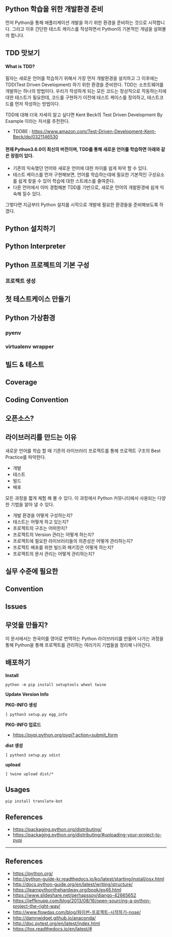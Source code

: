 ## Python 학습을 위한 개발환경 준비

먼저 Python을 통해 애플리케이션 개발을 하기 위한 환경을 준비하는 것으로 시작합니다. 그리고 이후 간단한 테스트 케이스를 작성하면서 Python의 기본적인 개념을 살펴볼까 합니다.

## TDD 맛보기


#### What is TDD?

필자는 새로운 언어를 학습하기 위해서 가장 먼저 개발환경을 설치하고 그 이후에는 TDD(Test Driven Development) 하기 위한 환경을 준비한다. TDD는 소프트웨어를 개발하는 하나의 방법이다. 우리가 작성하게 되는 모든 코드는 정상적으로 작동하는지에 대한 테스트가 필요한데, 코드를 구현하기 이전에 테스트 케이스를 정의하고, 테스트코드를 먼저 작성하는 방법이다.

TDD에 대해 더욱 자세히 알고 싶다면 Kent Beck의 Test Driven Development By Example 이라는 저서를 추천한다.
- TDDBE : https://www.amazon.com/Test-Driven-Development-Kent-Beck/dp/0321146530


#### 현재 Python3.6.0이 최신의 버전이며, TDD를 통해 새로운 언어를 학습하면 아래와 같은 장점이 있다.

- 기존의 익숙했던 언어와 새로운 언어에 대한 차이를 쉽게 파악 할 수 있다.
- 테스트 케이스를 먼저 구현해보면, 언어를 학습하는데에 필요한 기본적인 구성요소를 쉽게 찾을 수 있어 학습에 대한 스트레스를 줄여준다.
- 다른 언어에서 이미 경험해본 TDD를 기반으로, 새로운 언어의 개발환경에 쉽게 익숙해 질수 있다.

그렇다면 지금부터 Python 설치를 시작으로 개발에 필요한 환경들을 준비해보도록 하겠다.


## Python 설치하기

## Python Interpreter

## Python 프로젝트의 기본 구성

### 프로젝트 생성

## 첫 테스트케이스 만들기

## Python 가상환경

### pyenv

### virtualenv wrapper

## 빌드 & 테스트

## Coverage

## Coding Convention

## 오픈소스?

## 라이브러리를 만드는 이유

새로운 언어를 학습 할 때 기존의 라이브러리 프로젝트를 통해 프로젝트 구조의 Best Practice를 파악한다.

- 개발
- 테스트
- 빌드
- 배포

모든 과정을 짧게 체험 해 볼 수 있다. 이 과정에서 Python 커뮤니티에서 사용되는 다양한 기법을 알아 낼 수 있다.

- 개발 환경을 어떻게 구성하는지?
- 테스트는 어떻게 하고 있는지?
- 프로젝트의 구조는 어떠한지?
- 프로젝트의 Version 관리는 어떻게 하는지?
- 프로젝트에 필요한 라이브러리들의 의존성은 어떻게 관리하는지?
- 프로젝트 배포를 위한 빌드와 패키징은 어떻게 하는지?
- 프로젝트의 문서 관리는 어떻게 관리하는지?

## 실무 수준에 필요한

## Convention

## Issues

## 무엇을 만들지?

이 문서에서는 한국어를 영어로 번역하는 Python 라이브러리를 만들어 나가는 과정을 통해 Python을 통해 프로젝트를 관리하는 여러가지 기법들을 정리해 나아간다.

## 배포하기

**Install**
```
python -m pip install setuptools wheel twine
```

**Update Version Info**

**PKG-INFO 생성**
```
] python3 setup.py egg_info
```

**PKG-INFO 업로드**
- https://pypi.python.org/pypi?:action=submit_form

**dist 생성**
```
] python3 setup.py sdist
```

**upload**
```
] twine upload dist/*
```

## Usages

````
pip install translate-bot
````

## References

- https://packaging.python.org/distributing/
- https://packaging.python.org/distributing/#uploading-your-project-to-pypi

---

## References 

- https://python.org/
- http://python-guide-kr.readthedocs.io/ko/latest/starting/install/osx.html
- http://docs.python-guide.org/en/latest/writing/structure/
- https://learnpythonthehardway.org/book/ex46.html
- https://www.slideshare.net/perhapsspy/django-42665652
- https://jeffknupp.com/blog/2013/08/16/open-sourcing-a-python-project-the-right-way/
- http://www.flowdas.com/blog/파이썬-프로젝트-시작하기-nose/
- http://damnwidget.github.io/anaconda/
- http://doc.pytest.org/en/latest/index.html
- https://tox.readthedocs.io/en/latest/#